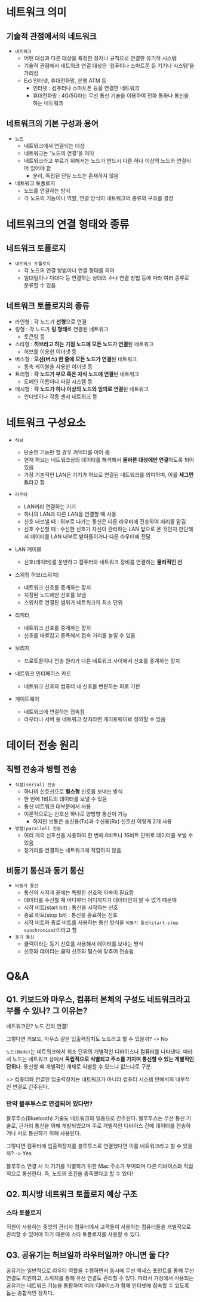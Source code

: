 # 네트워크 의미

## 기술적 관점에서의 네트워크

- `네트워크`
  - 어떤 대상과 다른 대상을 특정한 장치나 규칙으로 연결한 유기적 시스템
  - 기술적 관점에서 네트워크 연결 대상은 '컴퓨터나 스마트폰 등 기기나 시스템'을 가리킴
  - Ex) 인터넷, 휴대전화망, 은행 ATM 등
    - 인터넷 : 컴퓨터나 스마트폰 등을 연결한 네트워크
    - 휴대전화망 : 4G/5G라는 무선 통신 기술을 이용하여 전화 통화나 통신을 하는 네트워크

## 네트워크의 기본 구성과 용어

- `노드`
  - 네트워크에서 연결되는 대상
  - 네트워크는 '노드의 연결'을 의미
  - 네트워크라고 부르기 위해서는 노드가 반드시 다른 하나 이상의 노드와 연결되어 있어야 함
    - 분리, 독립된 단일 노드는 존재하지 않음
- 네트워크 토폴로지
  - 노드를 연결하는 방식
  - 각 노드의 기능이나 역할, 연결 방식이 네트워크의 종류와 구조를 결정

# 네트워크의 연결 형태와 종류

## 네트워크 토폴로지

- `네트워크 토폴로지`
  - 각 노드의 연결 방법이나 연결 형태를 의미
  - 일대일이나 다대다 등 연결하는 상대의 수나 연결 방법 등에 따라 여러 종류로 분류할 수 있음

## 네트워크 토폴로지의 종류

- 라인형 : 각 노드가 **선형**으로 연결
- 링형 : 각 노드가 **링 형태**로 연결된 네트워크
  - 토큰링 등
- 스타형 : **허브라고 하는 기점 노드에 모든 노드가 연결**된 네트워크
  - 허브를 이용한 이더넷 등
- 버스형 : **모선(버스) 한 줄에 모든 노드가 연결**된 네트워크
  - 동축 케이블을 사용한 이더넷 등
- 트리형 : **각 노드가 부모 혹은 자식 노드에 연결**된 네트워크
  - 도메인 이름이나 파일 시스템 등
- 메시형 : **각 노드가 하나 이상의 노드와 임의로 연결**된 네트워크
  - 인터넷이나 각종 센서 네트워크 등

# 네트워크 구성요소

- `허브`
  - 단순한 기능만 할 경우 커넥터를 이어 줌
  - 현재 허브는 네트워크상의 데이터를 해석해서 **올바른 대상에만 연결**하도록 되어 있음
  - 가장 기본적인 LAN은 기기가 허브로 연결된 네트워크를 의미하며, 이를 **세그먼트**라고 함
- `라우터`
  - LAN끼리 연결하는 기기
  - 하나의 LAN과 다른 LAN을 연결할 때 사용
  - 신호 내보낼 때 : 외부로 나가는 통신은 다른 라우터에 전송하여 처리를 맡김
  - 신호 수신할 때 : 수신한 신호가 자신이 관리하는 LAN 앞으로 온 것인지 판단해서 데이터를 LAN 내부로 받아들이거나 다른 라우터에 전달

- LAN 케이블
  - 신호(데이터)를 운반하고 컴퓨터와 네트워크 장비를 연결하는 **물리적인 선**
- 스위칭 허브(스위치)
  - 네트워크 신호를 중계하는 장치
  - 지정된 노드에만 신호를 보냄
  - 스위치로 연결된 범위가 네트워크의 최소 단위
- 리피터
  - 네트워크 신호를 중계하는 장치
  - 신호를 바로잡고 증폭해서 접속 거리를 늘릴 수 있음
- 브리지
  - 프로토콜이나 전송 원리가 다른 네트워크 사이에서 신호를 중계하는 장치
- 네트워크 인터페이스 카드
  - 네트워크 신호와 컴퓨터 내 신호를 변환하는 회로 기판
- 게이트웨이 
  - 네트워크에 연결하는 접속점
  - 라우터나 서버 등 네트워크 장치라면 게이트웨이로 정의할 수 있음

# 데이터 전송 원리

## 직렬 전송과 병렬 전송

- `직렬(serial) 전송`
  - 하나의 신호선으로 **펄스형** 신호를 보내는 방식
  - 한 번에 1비트의 데이터를 보낼 수 있음
  - 통신 네트워크 대부분에서 사용
  - 이론적으로는 신호선 하나로 양방향 통신이 가능
    - 하지만 보통은 송신용(Tx)과 수신용(Rx) 신호선 이렇게 2개 사용
- `병렬(parallel) 전송`
  - 여러 개의 신호선을 사용하여 한 번에 8비트나 16비트 단위로 데이터를 보낼 수 있음
  - 장거리를 연결하는 네트워크에 적합하지 않음

## 비동기 통신과 동기 통신

- `비동기 통신`
  - 통신의 시작과 끝에는 특별한 신호와 약속이 필요함
  - 데이터를 수신할 때 어디부터 어디까지가 데이터인지 알 수 없기 때문에
  - 시작 비트(start bit) : 통신을 시작하는 신호
  - 종료 비트(stop bit) : 통신을 종료하는 신호
  - 시작 비트와 종료 비트를 사용하는 통신 방식을 `비동기 통신(start-stop synchronism)`이라고 함
- `동기 통신`
  - 클럭이라는 동기 신호를 사용해서 데이터를 보내는 방식
  - 신호와 데이터는 클럭 신호의 펄스에 맞추어 전송됨

# Q&A

## Q1. 키보드와 마우스, 컴퓨터 본체의 구성도 네트워크라고 부를 수 있나? 그 이유는?

네트워크란? 노드 간의 연결!

그렇다면 키보드, 마우스 같은 입출력장치도 노드라고 할 수 있을까? -> No

`노드(Node)`는 네트워크에서 최소 단위의 개별적인 디바이스나 컴퓨터를 나타낸다. 따라서 노드는 네트워크 상에서 **독립적으로 식별되고 주소를 가지며 통신할 수 있는 개별적인 단위**다. 통신할 때 개별적인 개체로 식별할 수 있느냐 없느냐로 구분.

=> 컴퓨터와 연결된 입출력장치는 네트워크가 아니라 컴퓨터 시스템 안에서의 내부적인 연결로 간주된다.

### 만약 블루투스로 연결되어 있다면?

블루투스(Bluetooth) 기술도 네트워크의 일종으로 간주된다. 블루투스는 무선 통신 기술로, 근거리 통신을 위해 개발되었으며 주로 개별적인 디바이스 간에 데이터를 전송하거나 서로 통신하기 위해 사용된다.

그렇다면 컴퓨터에 입출력장치를 블루투스로 연결했다면 이를 네트워크라고 할 수 있을까? -> Yes

블루투스 연결 시 각 기기를 식별하기 위한 Mac 주소가 부여되며 다른 디바이스와 직접적으로 통신한다. 즉, 노드의 조건을 충족했다고 할 수 있다!

## Q2. 피시방 네트워크 토폴로지 예상 구조

### 스타 토폴로지

직원이 사용하는 중앙의 관리자 컴퓨터에서 고객들이 사용하는 컴퓨터들을 개별적으로 관리할 수 있어야 하기 때문에 스타 토폴로지를 사용할 수 있다.

## Q3. 공유기는 허브일까 라우터일까? 아니면 둘 다?

공유기는 일반적으로 라우터 역할을 수행하면서 동시에 무선 액세스 포인트를 통해 무선 연결도 지원하고, 스위치를 통해 유선 연결도 관리할 수 있다. 따라서 가정에서 사용되는 공유기는 네트워크 기능을 통합하여 여러 디바이스가 함께 인터넷에 접속할 수 있도록 돕는 종합적인 장치다.
